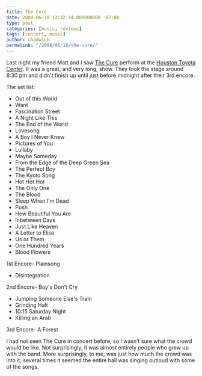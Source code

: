 ```yaml
---
title: The Cure
date: 2008-06-10 12:32:44.000000000 -07:00
type: post
categories: [music, reviews]
tags: [concert, music]
author: chadwick
permalink: "/2008/06/10/the-cure/"
---
```

Last night my friend Matt and I saw [The Cure](http://www.thecure.com/)
perform at the [Houston Toyota Center](http://www.houstontoyotacenter.com/).
It was a great, and very long, show. They took the stage around 8:30 pm and
didn't finish up until just before midnight after their 3rd encore.

The set list:

- Out of this World
- Want
- Fascination Street
- A Night Like This
- The End of the World
- Lovesong
- A Boy I Never Knew
- Pictures of You
- Lullaby
- Maybe Someday
- From the Edge of the Deep Green Sea
- The Perfect Boy
- The Kyoto Song
- Hot Hot Hot
- The Only One
- The Blood
- Sleep When I'm Dead
- Push
- How Beautiful You Are
- Inbetween Days
- Just Like Heaven
- A Letter to Elise
- Us or Them
- One Hundred Years
- Blood Flowers

1st Encore- Plainsong
- Disintegration

2nd Encore- Boy's Don't Cry
- Jumping Someone Else's Train
- Grinding Halt
- 10:15 Saturday Night
- Killing an Arab

3rd Encore- A Forest

I had not seen The Cure in concert before, so I wasn't sure what the crowd
would be like. Not surprisingly, it was almost entirely people who grew up
with the band. More surprisingly, to me, was just how much the crowd was into
it; several times it seemed the entire hall was singing outloud with some of
the songs.

